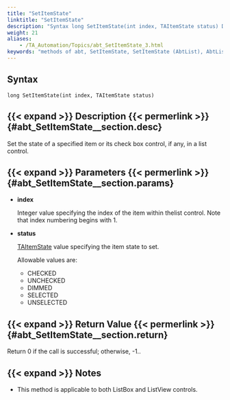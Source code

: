 ```yaml
--- 
title: "SetItemState"
linktitle: "SetItemState"
description: "Syntax long SetItemState(int index, TAItemState status) Description Set the state of a specified item or its check box control, if any, in a list control. Parameters index Integer value specifying the ..."
weight: 21
aliases: 
    - /TA_Automation/Topics/abt_SetItemState_3.html
keywords: "methods of abt, SetItemState, SetItemState (AbtList), AbtList, setitemstate, abtlist setitemstate, set state of item in list, assign property value to list item"
---
```


## Syntax

`long SetItemState(int index, TAItemState status)`

## {{< expand >}} Description {{< permerlink >}} {#abt_SetItemState__section.desc} 

Set the state of a specified item or its check box control, if any, in a list control.

## {{< expand >}} Parameters {{< permerlink >}} {#abt_SetItemState__section.params} 

-   **index**

    Integer value specifying the index of the item within thelist control. Note that index numbering begins with 1.

-   **status**

    [TAItemState](/automation-guide/action-based-testing-language/testarchitect-automation-classes/automation-classes/abt-object-classes/taitemstate) value specifying the item state to set.

    Allowable values are:

    -   CHECKED
    -   UNCHECKED
    -   DIMMED
    -   SELECTED
    -   UNSELECTED

## {{< expand >}} Return Value {{< permerlink >}} {#abt_SetItemState__section.return} 

Return 0 if the call is successful; otherwise, -1..

## {{< expand >}} Notes

-   This method is applicable to both ListBox and ListView controls.



